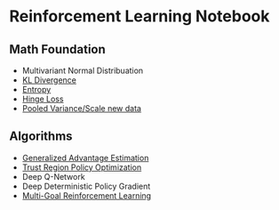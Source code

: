 # Reinforcement Learning Notebook
## Math Foundation
- Multivariant Normal Distribuation 
- [KL Divergence](https://github.com/jianing-sun/Reinforcement-Learning-Notebook/blob/master/Notes/Math%20Notes/KL%20Divergence.md)
- [Entropy](https://github.com/jianing-sun/Reinforcement-Learning-Notebook/blob/master/Notes/Math%20Notes/Entropy.md)
- [Hinge Loss](https://github.com/jianing-sun/Reinforcement-Learning-Notebook/blob/master/Notes/Math%20Notes/Hinge%20Loss.md)
- [Pooled Variance/Scale new data](https://github.com/jianing-sun/Reinforcement-Learning-Notebook/blob/master/Notes/Math%20Notes/Pooled%20Variance:Scale%20New%20Data.md)

## Algorithms
- [Generalized Advantage Estimation](https://github.com/jianing-sun/Reinforcement-Learning-Notebook/blob/master/Notes/Algorithm%20Notes/Generalized%20Advantage%20Estimation.md)
- [Trust Region Policy Optimization](https://github.com/jianing-sun/Reinforcement-Learning-Notebook/blob/master/Notes/Algorithm%20Notes/Trust%20Region%20Policy%20Optimization.md)
- Deep Q-Network
- Deep Deterministic Policy Gradient
- [Multi-Goal Reinforcement Learning](https://d4mucfpksywv.cloudfront.net/research-covers/ingredients-for-robotics-research/technical-report.pdf)


